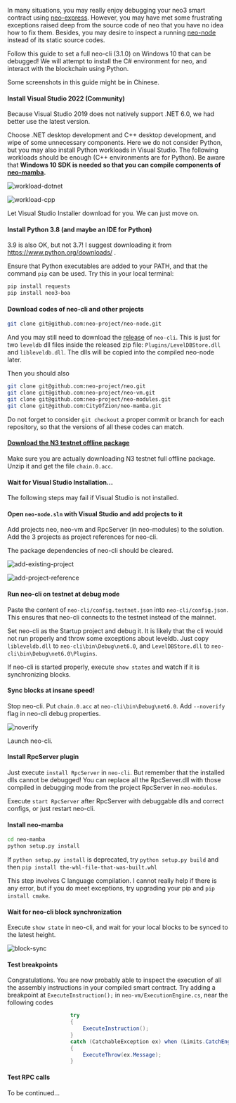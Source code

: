 In many situations, you may really enjoy debugging your neo3 smart contract using [neo-express](https://github.com/neo-project/neo-express). However, you may have met some frustrating exceptions raised deep from the source code of neo that you have no idea how to fix them. Besides, you may desire to inspect a running [neo-node](https://github.com/neo-project/neo-node/) instead of its static source codes. 

Follow this guide to set a full neo-cli (3.1.0) on Windows 10 that can be debugged! We will attempt to install the C# environment for neo, and interact with the blockchain using Python. 

Some screenshots in this guide might be in Chinese. 

#### Install Visual Studio 2022 (Community)

Because Visual Studio 2019 does not natively support .NET 6.0, we had better use the latest version. 

Choose .NET desktop development and C++ desktop development, and wipe of some unnecessary components. Here we do not consider Python, but you may also install Python workloads in Visual Studio. The following workloads should be enough (C++ environments are for Python). Be aware that **Windows 10 SDK is needed so that you can compile components of [neo-mamba](https://github.com/CityOfZion/neo-mamba).**

![workload-dotnet](images/workload-dotnet.png)

![workload-cpp](images/workload-cpp.png)

Let Visual Studio Installer download for you. We can just move on. 

#### Install Python 3.8 (and maybe an IDE for Python)

3.9 is also OK, but not 3.7! I suggest downloading it from https://www.python.org/downloads/ .

Ensure that Python executables are added to your PATH, and that the command `pip` can be used. Try this in your local terminal: 

```bash
pip install requests
pip install neo3-boa
```

#### Download codes of neo-cli and other projects

```bash
git clone git@github.com:neo-project/neo-node.git
```

And you may still need to download the [release](https://github.com/neo-project/neo-node/releases) of `neo-cli`. This is just for two `leveldb` dll files inside the released zip file: `Plugins/LevelDBStore.dll` and `libleveldb.dll`. The dlls will be copied into the compiled neo-node later. 

Then you should also 

```bash
git clone git@github.com:neo-project/neo.git
git clone git@github.com:neo-project/neo-vm.git
git clone git@github.com:neo-project/neo-modules.git
git clone git@github.com:CityOfZion/neo-mamba.git
```

Do not forget to consider `git checkout` a proper commit or branch for each repository, so that the versions of all these codes can match. 

#### [Download the **N3 testnet** offline package](https://sync.ngd.network/)

Make sure you are actually downloading N3 testnet full offline package. Unzip it and get the file `chain.0.acc`.

#### Wait for Visual Studio Installation...

The following steps may fail if Visual Studio is not installed.

#### Open `neo-node.sln` with Visual Studio and add projects to it

Add projects neo, neo-vm and RpcServer (in neo-modules) to the solution. Add the 3 projects as project references for neo-cli. 

The package dependencies of neo-cli should be cleared.

![add-existing-project](images/add-existing-project.png)

![add-project-reference](images/add-project-reference.png)

#### Run neo-cli on testnet at debug mode

Paste the content of `neo-cli/config.testnet.json` into `neo-cli/config.json`. This ensures that neo-cli connects to the testnet instead of the mainnet. 

Set neo-cli as the Startup project and debug it. It is likely that the cli would not run properly and throw some exceptions about leveldb. Just copy `libleveldb.dll` to `neo-cli\bin\Debug\net6.0`, and `LevelDBStore.dll` to `neo-cli\bin\Debug\net6.0\Plugins`. 

If neo-cli is started properly, execute `show states` and watch if it is synchronizing blocks. 

#### Sync blocks at insane speed!

Stop neo-cli. Put `chain.0.acc` at `neo-cli\bin\Debug\net6.0`. Add `--noverify` flag in neo-cli debug properties. 

![noverify](images/noverify.png)

Launch neo-cli. 

#### Install RpcServer plugin

Just execute `install RpcServer` in `neo-cli`. But remember that the installed dlls cannot be debugged! You can replace all the RpcServer.dll with those compiled in debugging mode from the project RpcServer in `neo-modules`. 

Execute `start RpcServer` after RpcServer with debuggable dlls and correct configs, or just restart neo-cli. 

#### Install neo-mamba

```bash
cd neo-mamba
python setup.py install
```

If `python setup.py install` is deprecated, try `python setup.py build` and then `pip install the-whl-file-that-was-built.whl`

This step involves C language compilation. I cannot really help if there is any error, but if you do meet exceptions, try upgrading your pip and `pip install cmake`.

#### Wait for neo-cli block synchronization

Execute `show state` in neo-cli, and wait for your local blocks to be synced to the latest height. 

![block-sync](images/block-sync.png)

#### Test breakpoints

Congratulations. You are now probably able to inspect the execution of all the assembly instructions in your compiled smart contract. Try adding a breakpoint at `ExecuteInstruction();` in `neo-vm/ExecutionEngine.cs`, near the following codes

```csharp
                    try
                    {
                        ExecuteInstruction();
                    }
                    catch (CatchableException ex) when (Limits.CatchEngineExceptions)
                    {
                        ExecuteThrow(ex.Message);
                    }
```

#### Test RPC calls

To be continued...